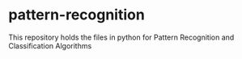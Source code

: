 # pattern-recognition
This repository holds the files in python for Pattern Recognition and Classification Algorithms 
